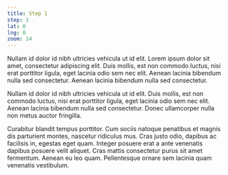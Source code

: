 ```yaml
---
title: Step 1
step: 1
lat: 0
lng: 0
zoom: 14
---
```


Nullam id dolor id nibh ultricies vehicula ut id elit. Lorem ipsum dolor sit amet, consectetur adipiscing elit. Duis mollis, est non commodo luctus, nisi erat porttitor ligula, eget lacinia odio sem nec elit. Aenean lacinia bibendum nulla sed consectetur. Aenean lacinia bibendum nulla sed consectetur.

Nullam id dolor id nibh ultricies vehicula ut id elit. Duis mollis, est non commodo luctus, nisi erat porttitor ligula, eget lacinia odio sem nec elit. Aenean lacinia bibendum nulla sed consectetur. Donec ullamcorper nulla non metus auctor fringilla.

Curabitur blandit tempus porttitor. Cum sociis natoque penatibus et magnis dis parturient montes, nascetur ridiculus mus. Cras justo odio, dapibus ac facilisis in, egestas eget quam. Integer posuere erat a ante venenatis dapibus posuere velit aliquet. Cras mattis consectetur purus sit amet fermentum. Aenean eu leo quam. Pellentesque ornare sem lacinia quam venenatis vestibulum.
